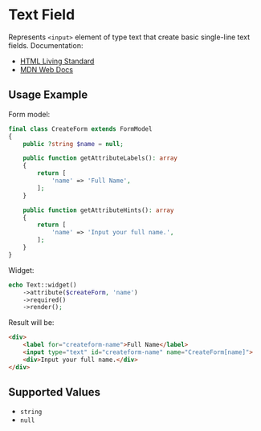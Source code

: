 # Text Field

Represents `<input>` element of type text that create basic single-line text fields. Documentation:

- [HTML Living Standard](https://html.spec.whatwg.org/multipage/input.html#text-(type=text)-state-and-search-state-(type=search))
- [MDN Web Docs](https://developer.mozilla.org/en-US/docs/Web/HTML/Element/input/text)

## Usage Example

Form model:

```php
final class CreateForm extends FormModel
{
    public ?string $name = null;

    public function getAttributeLabels(): array
    {
        return [
            'name' => 'Full Name',
        ];
    }

    public function getAttributeHints(): array
    {
        return [
            'name' => 'Input your full name.',
        ];
    }
}
```

Widget:

```php
echo Text::widget()
    ->attribute($createForm, 'name')
    ->required()
    ->render();
```

Result will be:

```html
<div>
    <label for="createform-name">Full Name</label>
    <input type="text" id="createform-name" name="CreateForm[name]">
    <div>Input your full name.</div>
</div>
```

## Supported Values

- `string`
- `null`
